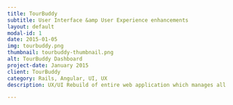 ```yaml
---
title: TourBuddy
subtitle: User Interface &amp User Experience enhancements
layout: default
modal-id: 1
date: 2015-01-05
img: tourbuddy.png
thumbnail: tourbuddy-thumbnail.png
alt: TourBuddy Dashboard
project-date: January 2015
client: TourBuddy
category: Rails, Angular, UI, UX
description: UX/UI Rebuild of entire web application which manages all TourBuddy mobile applications which decreased support calls and improved ease of use to the entire client base. All built using AngularJS & Bootstrap 3.

---
```

